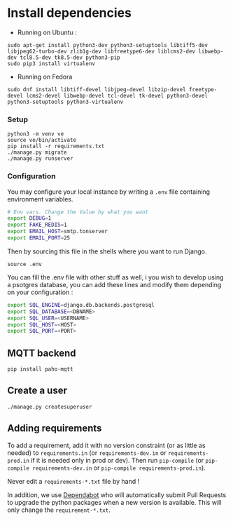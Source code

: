 



# Install dependencies

* Running on Ubuntu :

```
sudo apt-get install python3-dev python3-setuptools libtiff5-dev libjpeg62-turbo-dev zlib1g-dev libfreetype6-dev liblcms2-dev libwebp-dev tcl8.5-dev tk8.5-dev python3-pip
sudo pip3 install virtualenv
```

* Running on Fedora

```
sudo dnf install libtiff-devel libjpeg-devel libzip-devel freetype-devel lcms2-devel libwebp-devel tcl-devel tk-devel python3-devel python3-setuptools python3-virtualenv
```


### Setup

```shell
python3 -m venv ve
source ve/bin/activate
pip install -r requirements.txt
./manage.py migrate
./manage.py runserver
```

### Configuration
You may configure your local instance by writing a `.env` file containing environment variables.

```bash
# Env vars. Change the Value by what you want
export DEBUG=1
export FAKE_REDIS=1
export EMAIL_HOST=smtp.tonserver
export EMAIL_PORT=25
```

Then by sourcing this file in the shells where you want to run Django.

```shell
source .env
```

You can fill the .env file with other stuff as well, i you wish to develop using a psotgres database, you can add these lines and modify them depending on your configuration :

```bash
export SQL_ENGINE=django.db.backends.postgresql
export SQL_DATABASE=<DBNAME>
export SQL_USER=<USERNAME>
export SQL_HOST=<HOST>
export SQL_PORT=<PORT>
```

## MQTT backend

    pip install paho-mqtt

## Create a user

    ./manage.py createsuperuser

## Adding requirements

To add a requirement, add it with no version constraint (or as little as needed)
to `requirements.in` (or `requirements-dev.in` or `requirements-prod.in` if it is needed only in prod or dev). Then run `pip-compile` (or `pip-compile requirements-dev.in` or `pip-compile requirements-prod.in`).

Never edit a `requirements-*.txt` file by hand !

In addition, we use [Dependabot](https://dependabot.com/) who will automatically submit Pull Requests to upgrade the python packages when a new version is available. This will only change the `requirement-*.txt`.
